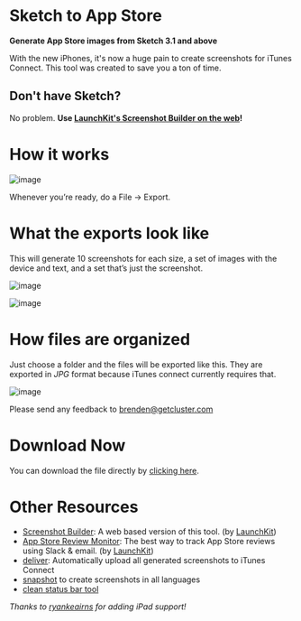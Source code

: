 Sketch to App Store
======================

**Generate App Store images from Sketch 3.1 and above**

With the new iPhones, it's now a huge pain to create screenshots for iTunes Connect. This tool was created to save you a ton of time.

## Don't have Sketch?

No problem. **Use [LaunchKit's Screenshot Builder on the web](https://launchkit.io/screenshots/)!**


# How it works

![image](http://f.cl.ly/items/263o0Y382m19060y2J2g/Instructions.png)

Whenever you’re ready, do a File → Export.

# What the exports look like
This will generate 10 screenshots for each size, a set of images with the device and text, and a set that’s just the screenshot.

![image](http://f.cl.ly/items/1D0w3A1d0W1j2R0z2W2n/Screen%20Shot%202014-11-05%20at%202.07.15%20PM.png)

![image](http://f.cl.ly/items/0k0F1C2H3P0Y3D2b0323/Screen%20Shot%202014-11-05%20at%202.07.22%20PM.png)

# How files are organized
Just choose a folder and the files will be exported like this. They are exported in *JPG* format because iTunes connect currently requires that.

![image](http://f.cl.ly/items/153E1U0C171g1v0e0123/Screen%20Shot%202014-11-05%20at%202.11.10%20PM.png)

Please send any feedback to brenden@getcluster.com

# Download Now
You can download the file directly by [clicking here](https://github.com/clusterinc/SketchToAppStore/blob/master/App%20Store%20Assets.sketch?raw=true).

# Other Resources
- [Screenshot Builder](https://launchkit.io/screenshots/): A web based version of this tool. (by [LaunchKit](https://launchkit.io/))
- [App Store Review Monitor](https://launchkit.io/reviews/): The best way to track App Store reviews using Slack & email. (by [LaunchKit](https://launchkit.io/))
- [deliver](https://github.com/KrauseFx/deliver): Automatically upload all generated screenshots to iTunes Connect
- [snapshot](https://github.com/KrauseFx/snapshot) to create screenshots in all languages
- [clean status bar tool](https://github.com/shinydevelopment/SimulatorStatusMagic)

*Thanks to [ryankeairns](https://github.com/ryankeairns) for adding iPad support!*
